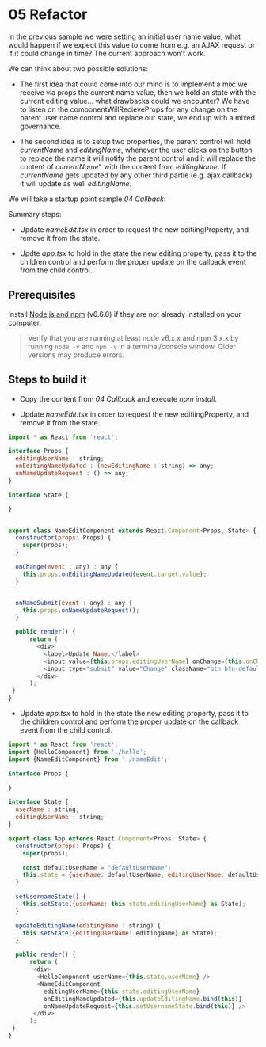 # 05 Refactor

In the previous sample we were setting an initial user name value, what would
happen if we expect this value to come from e.g. an AJAX request or if it could
change in time? The current approach won't work.

We can think about two possible solutions:

- The first idea that could come into our mind is to implement a mix: we receive via props the current name value, then we hold an state with the current editing
value... what drawbacks could we encounter? We have to listen on the componentWillRecieveProps for any change on the parent user name control and replace our state, we end up with a mixed governance.

- The second idea is to setup two properties, the parent control will hold _currentName_ and _editingName_, whenever the user clicks on the button to
replace the name it will notify the parent control and it will replace the
content of _currentName_" with the content from _editingName_. If _currentName_ gets updated by any other third partie (e.g. ajax callback) it will update as well
_editingName_.



We will take a startup point sample _04 Callback_:

Summary steps:

- Update _nameEdit.tsx_ in order to request the new editiingProperty, and remove it
from the state.

- Updte _app.tsx_ to hold in the state the new editing property, pass it to the
children control and perform the proper update on the callback event from the
child control.

## Prerequisites

Install [Node.js and npm](https://nodejs.org/en/) (v6.6.0) if they are not already installed on your computer.

> Verify that you are running at least node v6.x.x and npm 3.x.x by running `node -v` and `npm -v` in a terminal/console window. Older versions may produce errors.

## Steps to build it

- Copy the content from _04 Callback_ and execute _npm install_.

- Update _nameEdit.tsx_ in order to request the new editiingProperty, and remove it
from the state.

```javascript
import * as React from 'react';

interface Props {  
  editingUserName : string;
  onEditingNameUpdated : (newEditingName : string) => any;
  onNameUpdateRequest : () => any;
}

interface State {

}


export class NameEditComponent extends React.Component<Props, State> {
  constructor(props: Props) {
    super(props);
  }

  onChange(event : any) : any {
    this.props.onEditingNameUpdated(event.target.value);
  }


  onNameSubmit(event : any) : any {
    this.props.onNameUpdateRequest();
  }

  public render() {
      return (
        <div>
          <label>Update Name:</label>
          <input value={this.props.editingUserName} onChange={this.onChange.bind(this)}/>
          <input type="submit" value="Change" className="btn btn-default" onClick={this.onNameSubmit.bind(this)} />
        </div>
      );
 }
}
```

- Update _app.tsx_ to hold in the state the new editing property, pass it to the
children control and perform the proper update on the callback event from the
child control.


```javascript
import * as React from 'react';
import {HelloComponent} from './hello';
import {NameEditComponent} from './nameEdit';

interface Props {

}

interface State {
  userName : string;
  editingUserName : string;
}

export class App extends React.Component<Props, State> {
  constructor(props: Props) {
    super(props);

    const defaultUserName = "defaultUserName";
    this.state = {userName: defaultUserName, editingUserName: defaultUserName};
  }

  setUsernameState() {
    this.setState({userName: this.state.editingUserName} as State);
  }

  updateEditingName(editingName : string) {
    this.setState({editingUserName: editingName} as State);
  }

  public render() {
      return (
       <div>
        <HelloComponent userName={this.state.userName} />
        <NameEditComponent
          editingUserName={this.state.editingUserName}
          onEditingNameUpdated={this.updateEditingName.bind(this)}
          onNameUpdateRequest={this.setUsernameState.bind(this)} />
       </div>
      );
 }
}
```

